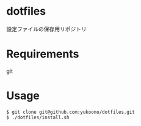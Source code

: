 # dotfiles
設定ファイルの保存用リポジトリ

# Requirements
git

# Usage
```console
$ git clone git@github.com:yukoono/dotfiles.git
$ ./dotfiles/install.sh
```
